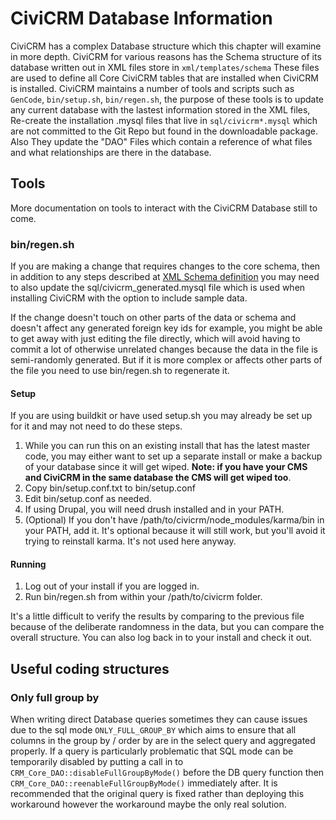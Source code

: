 # CiviCRM Database Information

CiviCRM has a complex Database structure which this chapter will examine in more depth. CiviCRM for various reasons has the Schema structure of its database written out in XML files store in `xml/templates/schema` These files are used to define all Core CiviCRM tables that are installed when CiviCRM is installed. CiviCRM maintains a number of tools and scripts such as `GenCode`, `bin/setup.sh`, `bin/regen.sh`, the purpose of these tools is to update any current database with the lastest information stored in the XML files, Re-create the installation .mysql files that live in `sql/civicrm*.mysql` which are not committed to the Git Repo but found in the downloadable package. Also They update the "DAO" Files which contain a reference of what files and what relationships are there in the database.

## Tools

More documentation on tools to interact with the CiviCRM Database still to come.

### bin/regen.sh

If you are making a change that requires changes to the core schema, then in addition to any steps described at [XML Schema definition](schema-definition.md) you may need to also update the sql/civicrm_generated.mysql file which is used when installing CiviCRM with the option to include sample data.

If the change doesn't touch on other parts of the data or schema and doesn't affect any generated foreign key ids for example, you might be able to get away with just editing the file directly, which will avoid having to commit a lot of otherwise unrelated changes because the data in the file is semi-randomly generated. But if it is more complex or affects other parts of the file you need to use bin/regen.sh to regenerate it.

#### Setup

If you are using buildkit or have used setup.sh you may already be set up for it and may not need to do these steps.

  1. While you can run this on an existing install that has the latest master code, you may either want to set up a separate install or make a backup of your database since it will get wiped. **Note: if you have your CMS and CiviCRM in the same database the CMS will get wiped too**.
  1. Copy bin/setup.conf.txt to bin/setup.conf
  1. Edit bin/setup.conf as needed.
  1. If using Drupal, you will need drush installed and in your PATH.
  1. (Optional) If you don't have /path/to/civicrm/node_modules/karma/bin in your PATH, add it. It's optional because it will still work, but you'll avoid it trying to reinstall karma. It's not used here anyway.

#### Running

  1. Log out of your install if you are logged in.
  1. Run bin/regen.sh from within your /path/to/civicrm folder.

It's a little difficult to verify the results by comparing to the previous file because of the deliberate randomness in the data, but you can compare the overall structure. You can also log back in to your install and check it out.

## Useful coding structures

### Only full group by

When writing direct Database queries sometimes they can cause issues due to the sql mode `ONLY_FULL_GROUP_BY` which aims to ensure that all columns in the group by / order by are in the select query and aggregated properly. If a query is particularly problematic that SQL mode can be temporarily disabled by putting a call in to `CRM_Core_DAO::disableFullGroupByMode()` before the DB query function then `CRM_Core_DAO::reenableFullGroupByMode()` immediately after. It is recommended that the original query is fixed rather than deploying this workaround however the workaround maybe the only real solution.
